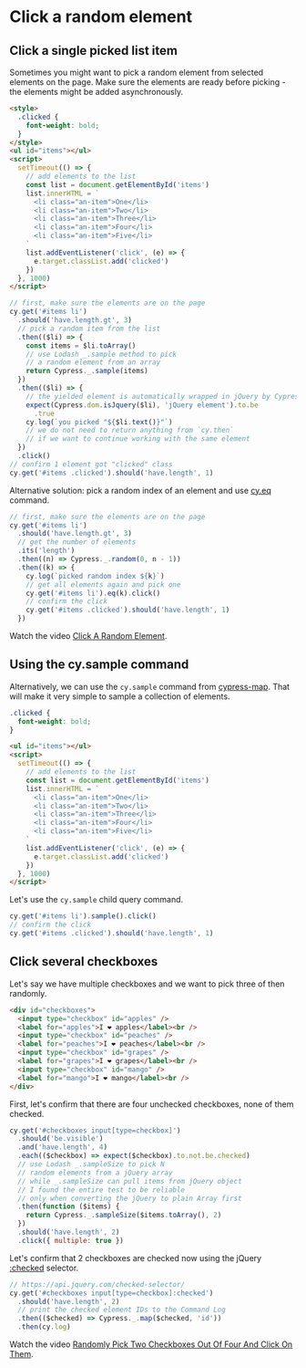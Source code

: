 # Click a random element

## Click a single picked list item

Sometimes you might want to pick a random element from selected elements on the page. Make sure the elements are ready before picking - the elements might be added asynchronously.

<!-- fiddle Click a random element -->

```html
<style>
  .clicked {
    font-weight: bold;
  }
</style>
<ul id="items"></ul>
<script>
  setTimeout(() => {
    // add elements to the list
    const list = document.getElementById('items')
    list.innerHTML = `
      <li class="an-item">One</li>
      <li class="an-item">Two</li>
      <li class="an-item">Three</li>
      <li class="an-item">Four</li>
      <li class="an-item">Five</li>
    `
    list.addEventListener('click', (e) => {
      e.target.classList.add('clicked')
    })
  }, 1000)
</script>
```

```js skip
// first, make sure the elements are on the page
cy.get('#items li')
  .should('have.length.gt', 3)
  // pick a random item from the list
  .then(($li) => {
    const items = $li.toArray()
    // use Lodash _.sample method to pick
    // a random element from an array
    return Cypress._.sample(items)
  })
  .then(($li) => {
    // the yielded element is automatically wrapped in jQuery by Cypress
    expect(Cypress.dom.isJquery($li), 'jQuery element').to.be
      .true
    cy.log(`you picked "${$li.text()}"`)
    // we do not need to return anything from `cy.then`
    // if we want to continue working with the same element
  })
  .click()
// confirm 1 element got "clicked" class
cy.get('#items .clicked').should('have.length', 1)
```

Alternative solution: pick a random index of an element and use [cy.eq](https://on.cypress.io/eq) command.

```js
// first, make sure the elements are on the page
cy.get('#items li')
  .should('have.length.gt', 3)
  // get the number of elements
  .its('length')
  .then((n) => Cypress._.random(0, n - 1))
  .then((k) => {
    cy.log(`picked random index ${k}`)
    // get all elements again and pick one
    cy.get('#items li').eq(k).click()
    // confirm the click
    cy.get('#items .clicked').should('have.length', 1)
  })
```

Watch the video [Click A Random Element](https://youtu.be/CHpIu0HucKw).

<!-- fiddle-end -->

## Using the cy.sample command

Alternatively, we can use the `cy.sample` command from [cypress-map](https://github.com/bahmutov/cypress-map). That will make it very simple to sample a collection of elements.

<!-- fiddle Using the cy.sample command -->

```css
.clicked {
  font-weight: bold;
}
```

```html
<ul id="items"></ul>
<script>
  setTimeout(() => {
    // add elements to the list
    const list = document.getElementById('items')
    list.innerHTML = `
      <li class="an-item">One</li>
      <li class="an-item">Two</li>
      <li class="an-item">Three</li>
      <li class="an-item">Four</li>
      <li class="an-item">Five</li>
    `
    list.addEventListener('click', (e) => {
      e.target.classList.add('clicked')
    })
  }, 1000)
</script>
```

Let's use the `cy.sample` child query command.

```js
cy.get('#items li').sample().click()
// confirm the click
cy.get('#items .clicked').should('have.length', 1)
```

<!-- fiddle-end -->

## Click several checkboxes

Let's say we have multiple checkboxes and we want to pick three of then randomly.

<!-- fiddle Click several checkboxes -->

```html
<div id="checkboxes">
  <input type="checkbox" id="apples" />
  <label for="apples">I ❤️ apples</label><br />
  <input type="checkbox" id="peaches" />
  <label for="peaches">I ❤️ peaches</label><br />
  <input type="checkbox" id="grapes" />
  <label for="grapes">I ❤️ grapes</label><br />
  <input type="checkbox" id="mango" />
  <label for="mango">I ❤️ mango</label><br />
</div>
```

First, let's confirm that there are four unchecked checkboxes, none of them checked.

```js
cy.get('#checkboxes input[type=checkbox]')
  .should('be.visible')
  .and('have.length', 4)
  .each(($checkbox) => expect($checkbox).to.not.be.checked)
  // use Lodash _.sampleSize to pick N
  // random elements from a jQuery array
  // while _.sampleSize can pull items from jQuery object
  // I found the entire test to be reliable
  // only when converting the jQuery to plain Array first
  .then(function ($items) {
    return Cypress._.sampleSize($items.toArray(), 2)
  })
  .should('have.length', 2)
  .click({ multiple: true })
```

Let's confirm that 2 checkboxes are checked now using the jQuery [:checked](https://api.jquery.com/checked-selector/) selector.

```js
// https://api.jquery.com/checked-selector/
cy.get('#checkboxes input[type=checkbox]:checked')
  .should('have.length', 2)
  // print the checked element IDs to the Command Log
  .then(($checked) => Cypress._.map($checked, 'id'))
  .then(cy.log)
```

<!-- fiddle-end -->

Watch the video [Randomly Pick Two Checkboxes Out Of Four And Click On Them](https://youtu.be/h8NfDFsgdW4).
